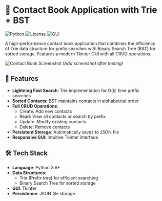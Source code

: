 # 📒 Contact Book Application with Trie + BST

![Python](https://img.shields.io/badge/Python-3.6%2B-blue)
![License](https://img.shields.io/badge/License-MIT-green)
![GUI](https://img.shields.io/badge/GUI-Tkinter-orange)

A high-performance contact book application that combines the efficiency of Trie data structure for prefix searches with Binary Search Tree (BST) for sorted storage. Features a modern Tkinter GUI with all CRUD operations.

![Contact Book Screenshot](screenshot.png) *(Add screenshot after testing)*

## 🌟 Features

- **Lightning Fast Search**: Trie implementation for O(k) time prefix searches
- **Sorted Contacts**: BST maintains contacts in alphabetical order
- **Full CRUD Operations**:
  - Create: Add new contacts
  - Read: View all contacts or search by prefix
  - Update: Modify existing contacts
  - Delete: Remove contacts
- **Persistent Storage**: Automatically saves to JSON file
- **Responsive GUI**: Intuitive Tkinter interface

## 🛠️ Tech Stack

- **Language**: Python 3.6+
- **Data Structures**:
  - Trie (Prefix tree) for efficient searching
  - Binary Search Tree for sorted storage
- **GUI**: Tkinter
- **Persistence**: JSON file storage
